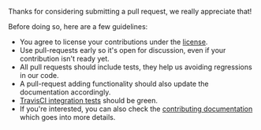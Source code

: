 Thanks for considering submitting a pull request, we really appreciate that!

Before doing so, here are a few guidelines:

* You agree to license your contributions under the
  [license](https://github.com/Kinto/kinto/blob/master/LICENSE).
* Use pull-requests early so it's open for discussion, even if your
  contribution isn't ready yet.
* All pull requests should include tests, they help us avoiding regressions in
  our code.
* A pull-request adding functionality should also update the documentation
  accordingly.
* [TravisCI integration tests](https://travis-ci.org/Kinto/kinto) should be
  green.
* If you're interested, you can also check the [contributing
  documentation](http://kinto.readthedocs.io/en/latest/community.html#how-to-contribute)
  which goes into more details.
